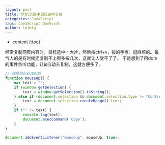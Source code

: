 ```yaml
---
layout: post
title: html页面中鼠标选中复制
categories: JavaScript
tags: JavaScript DomEvent
author: leihtg
---
```


* content
{:toc}

经常复制网页内容时，鼠标选中一大片，然后按ctrl+v，按的手疼，挺麻烦的。最气人的是有时候还复制不上得多按几次，这就让人受不了了。
于是想到了用dom的事件监听功能，让js自动去复制，这就方便多了。



```javascript
// 释放鼠标处理函数
function mouseUp() {
    var text = "";
    if (window.getSelection) {
        text = window.getSelection().toString();
    } else if (document.selection && document.selection.type != "Control") {
        text = document.selection.createRange().text;
    }
    if ("" != text) {
        console.log(text);
		document.execCommand('Copy');
    }
}

document.addEventListener("mouseup", mouseUp, true);
```